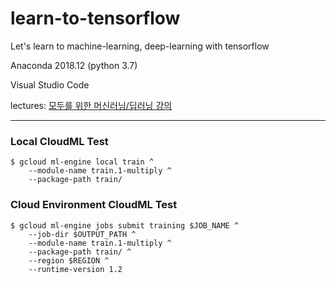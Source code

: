 # learn-to-tensorflow
Let's learn to machine-learning, deep-learning with tensorflow

Anaconda 2018.12 (python 3.7)

Visual Studio Code

lectures: [모두를 위한 머신러닝/딥러닝 강의](http://hunkim.github.io/ml/)


- - -

 ### Local CloudML Test

```
$ gcloud ml-engine local train ^
    --module-name train.1-multiply ^    
    --package-path train/
```

### Cloud Environment CloudML Test

```
$ gcloud ml-engine jobs submit training $JOB_NAME ^
    --job-dir $OUTPUT_PATH ^
    --module-name train.1-multiply ^
    --package-path train/ ^
    --region $REGION ^
    --runtime-version 1.2
```
